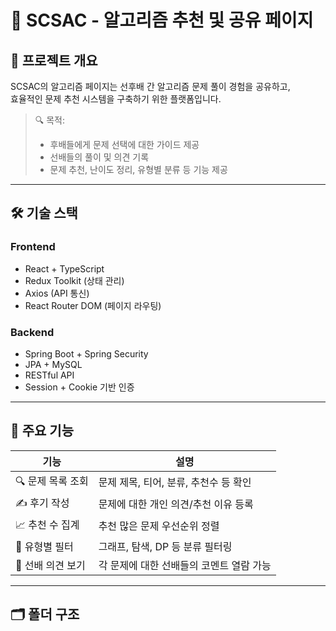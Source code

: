 # 🧠 SCSAC - 알고리즘 추천 및 공유 페이지

## 📌 프로젝트 개요

SCSAC의 알고리즘 페이지는 선후배 간 알고리즘 문제 풀이 경험을 공유하고,  
효율적인 문제 추천 시스템을 구축하기 위한 플랫폼입니다.

> 🔍 목적:  
> - 후배들에게 문제 선택에 대한 가이드 제공  
> - 선배들의 풀이 및 의견 기록  
> - 문제 추천, 난이도 정리, 유형별 분류 등 기능 제공

---

## 🛠️ 기술 스택

### Frontend
- React + TypeScript
- Redux Toolkit (상태 관리)
- Axios (API 통신)
- React Router DOM (페이지 라우팅)

### Backend
- Spring Boot + Spring Security
- JPA + MySQL
- RESTful API
- Session + Cookie 기반 인증

---

## 📂 주요 기능

| 기능 | 설명 |
|------|------|
| 🔍 문제 목록 조회 | 문제 제목, 티어, 분류, 추천수 등 확인 |
| ✍️ 후기 작성 | 문제에 대한 개인 의견/추천 이유 등록 |
| 📈 추천 수 집계 | 추천 많은 문제 우선순위 정렬 |
| 🧩 유형별 필터 | 그래프, 탐색, DP 등 분류 필터링 |
| 🧠 선배 의견 보기 | 각 문제에 대한 선배들의 코멘트 열람 가능 |

---

## 🗂️ 폴더 구조

